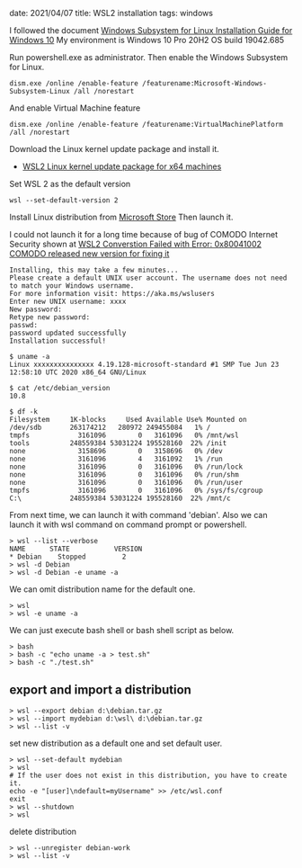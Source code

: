 date: 2021/04/07
title: WSL2 installation
tags: windows

I followed the document [Windows Subsystem for Linux Installation Guide for Windows 10](https://docs.microsoft.com/en-us/windows/wsl/install-win10)
My environment is Windows 10 Pro 20H2 OS build 19042.685

Run powershell.exe as administrator.
Then enable the Windows Subsystem for Linux.

	dism.exe /online /enable-feature /featurename:Microsoft-Windows-Subsystem-Linux /all /norestart

And enable Virtual Machine feature

	dism.exe /online /enable-feature /featurename:VirtualMachinePlatform /all /norestart

Download the Linux kernel update package and install it.
- [WSL2 Linux kernel update package for x64 machines](https://wslstorestorage.blob.core.windows.net/wslblob/wsl_update_x64.msi)

Set WSL 2 as the default version

	wsl --set-default-version 2

Install Linux distribution from [Microsoft Store](https://docs.microsoft.com/en-us/windows/wsl/install-win10)
Then launch it.


I could not launch it for a long time because of bug of COMODO Internet Security shown at [WSL2 Converstion Failed with Error: 0x80041002 ](https://github.com/microsoft/WSL/issues/5329)
[COMODO released new version for fixing it](https://forums.comodo.com/news-announcements-feedback-cis/comodo-internet-security-2020-v12228012-released-t126945.0.html)

	Installing, this may take a few minutes...
	Please create a default UNIX user account. The username does not need to match your Windows username.
	For more information visit: https://aka.ms/wslusers
	Enter new UNIX username: xxxx
	New password:
	Retype new password:
	passwd: 
	password updated successfully
	Installation successful!

	$ uname -a
	Linux xxxxxxxxxxxxxxx 4.19.128-microsoft-standard #1 SMP Tue Jun 23 12:58:10 UTC 2020 x86_64 GNU/Linux

	$ cat /etc/debian_version
	10.8

	$ df -k
	Filesystem     1K-blocks     Used Available Use% Mounted on
	/dev/sdb       263174212   280972 249455084   1% /
	tmpfs            3161096        0   3161096   0% /mnt/wsl
	tools          248559384 53031224 195528160  22% /init
	none             3158696        0   3158696   0% /dev
	none             3161096        4   3161092   1% /run
	none             3161096        0   3161096   0% /run/lock
	none             3161096        0   3161096   0% /run/shm
	none             3161096        0   3161096   0% /run/user
	tmpfs            3161096        0   3161096   0% /sys/fs/cgroup
	C:\            248559384 53031224 195528160  22% /mnt/c

From next time, we can launch it with command 'debian'.
Also we can launch it with wsl command on command prompt or powershell.

	> wsl --list --verbose
	NAME      STATE           VERSION
	* Debian    Stopped         2
	> wsl -d Debian
	> wsl -d Debian -e uname -a

We can omit distribution name for the default one.

	> wsl
	> wsl -e uname -a

We can just execute bash shell or bash shell script as below.

	> bash
	> bash -c "echo uname -a > test.sh"
	> bash -c "./test.sh"

## export and import a distribution

	> wsl --export debian d:\debian.tar.gz
	> wsl --import mydebian d:\wsl\ d:\debian.tar.gz
	> wsl --list -v

set new distribution as a default one and set default user.

	> wsl --set-default mydebian
	> wsl
	# If the user does not exist in this distribution, you have to create it.
	echo -e "[user]\ndefault=myUsername" >> /etc/wsl.conf
	exit
	> wsl --shutdown
	> wsl

delete distribution

	> wsl --unregister debian-work
	> wsl --list -v
